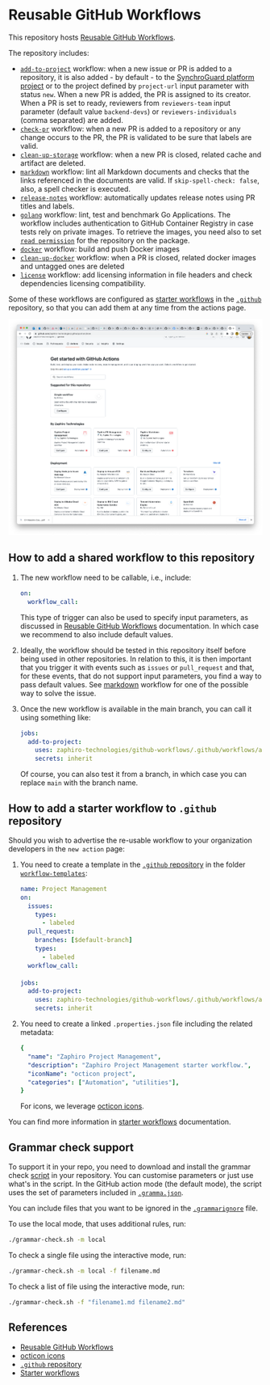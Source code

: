 # Reusable GitHub Workflows

This repository hosts [Reusable GitHub Workflows][re-usable-github-workflows].

The repository includes:

- [`add-to-project`](.github/workflows/add-to-project.yaml) workflow: when a new
  issue or PR is added to a repository, it is also added - by default - to the
  [SynchroGuard platform project](https://github.com/orgs/zaphiro-technologies/projects/2)
  or to the project defined by `project-url` input parameter with status `new`.
  When a new PR is added, the PR is assigned to its creator. When a PR is set to
  ready, reviewers from `reviewers-team` input parameter (default value
  `backend-devs`) or `reviewers-individuals` (comma separated) are added.
- [`check-pr`](.github/workflows/check-pr.yaml) workflow: when a new PR is added
  to a repository or any change occurs to the PR, the PR is validated to be sure
  that labels are valid.
- [`clean-up-storage`](.github/workflows/clean-up-storage.yaml) workflow: when a
  new PR is closed, related cache and artifact are deleted.
- [`markdown`](.github/workflows/markdown.yaml) workflow: lint all Markdown
  documents and checks that the links referenced in the documents are valid. If
  `skip-spell-check: false`, also, a spell checker is executed.
- [`release-notes`](.github/workflows/release-notes.yaml) workflow:
  automatically updates release notes using PR titles and labels.
- [`golang`](.github/workflows/golang.yaml) workflow: lint, test and benchmark
  Go Applications. The workflow includes authentication to GitHub Container
  Registry in case tests rely on private images. To retrieve the images, you
  need also to set
  [`read permission`](https://docs.github.com/en/packages/learn-github-packages/configuring-a-packages-access-control-and-visibility#ensuring-workflow-access-to-your-package)
  for the repository on the package.
- [`docker`](.github/workflows/docker.yaml) workflow: build and push Docker
  images
- [`clean-up-docker`](.github/workflows/clean-up-docker.yaml) workflow: when a
  PR is closed, related docker images and untagged ones are deleted
- [`license`](.github/workflows/license.yaml) workflow: add licensing
  information in file headers and check dependencies licensing compatibility.

Some of these workflows are configured as [starter workflows][starter-workflows]
in the [`.github`][.github] repository, so that you can add them at any time
from the actions page.

![Starter Actions](./screenshot.png)

## How to add a shared workflow to this repository

1. The new workflow need to be callable, i.e., include:

   ```yaml
   on:
     workflow_call:
   ```

   This type of trigger can also be used to specify input parameters, as
   discussed in [Reusable GitHub Workflows][re-usable-github-workflows]
   documentation. In which case we recommend to also include default values.

1. Ideally, the workflow should be tested in this repository itself before being
   used in other repositories. In relation to this, it is then important that
   you trigger it with events such as `issues` or `pull_request` and that, for
   these events, that do not support input parameters, you find a way to pass
   default values. See [markdown](.github/workflows/markdown.yaml) workflow for
   one of the possible way to solve the issue.

1. Once the new workflow is available in the main branch, you can call it using
   something like:

   ```yaml
   jobs:
     add-to-project:
       uses: zaphiro-technologies/github-workflows/.github/workflows/add-to-project.yaml@main
       secrets: inherit
   ```

   Of course, you can also test it from a branch, in which case you can replace
   `main` with the branch name.

## How to add a starter workflow to `.github` repository

Should you wish to advertise the re-usable workflow to your organization
developers in the `new action` page:

1. You need to create a template in the [`.github` repository][.github] in the
   folder
   [`workflow-templates`](https://github.com/zaphiro-technologies/.github/tree/main/workflow-templates):

   ```yaml
   name: Project Management
   on:
     issues:
       types:
         - labeled
     pull_request:
       branches: [$default-branch]
       types:
         - labeled
     workflow_call:

   jobs:
     add-to-project:
       uses: zaphiro-technologies/github-workflows/.github/workflows/add-to-project.yaml@main
       secrets: inherit
   ```

1. You need to create a linked `.properties.json` file including the related
   metadata:

   ```yaml
   {
     "name": "Zaphiro Project Management",
     "description": "Zaphiro Project Management starter workflow.",
     "iconName": "octicon project",
     "categories": ["Automation", "utilities"],
   }
   ```

   For icons, we leverage [octicon icons][octicon].

You can find more information in [starter workflows][starter-workflows]
documentation.

## Grammar check support

To support it in your repo, you need to download and install the grammar check
[script](grammar-check.sh) in your repository. You can customise parameters or
just use what's in the script. In the GitHub action mode (the default mode), the
script uses the set of parameters included in [`.gramma.json`](.gramma.json).

You can include files that you want to be ignored in the
[`.grammarignore`](.grammarignore) file.

To use the local mode, that uses additional rules, run:

```bash
./grammar-check.sh -m local
```

To check a single file using the interactive mode, run:

```bash
./grammar-check.sh -m local -f filename.md
```

To check a list of file using the interactive mode, run:

```bash
./grammar-check.sh -f "filename1.md filename2.md"
```

## References

- [Reusable GitHub Workflows][re-usable-github-workflows]
- [octicon icons][octicon]
- [`.github` repository][.github]
- [Starter workflows][starter-workflows]

[re-usable-github-workflows]:
  https://docs.github.com/en/actions/using-workflows/reusing-workflows
[octicon]: https://primer.style/design/foundations/icons/
[.github]: https://github.com/zaphiro-technologies/.github
[starter-workflows]:
  https://docs.github.com/en/actions/using-workflows/creating-starter-workflows-for-your-organization
